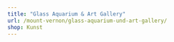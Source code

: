 ```yaml
---
title: "Glass Aquarium & Art Gallery"
url: /mount-vernon/glass-aquarium-und-art-gallery/
shop: Kunst
---
```


